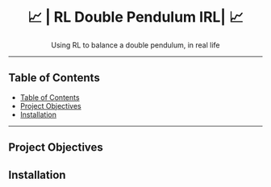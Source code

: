 <h1 align="center">📈 | RL Double Pendulum IRL| 📈</h1>

<p align="center">
  Using RL to balance a double pendulum, in real life
</p>

---

## Table of Contents

- [Table of Contents](#table-of-contents)
- [Project Objectives](#project-objectives)
- [Installation](#installation)

---

## Project Objectives

## Installation

